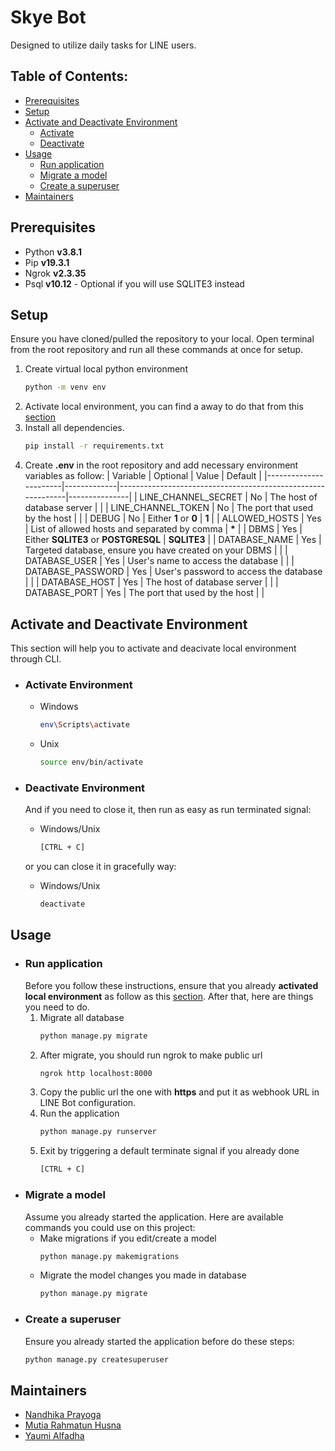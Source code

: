 # Skye Bot
Designed to utilize daily tasks for LINE users.

## Table of Contents:
- [Prerequisites](#prerequisites)
- [Setup](#setup)
- [Activate and Deactivate Environment](#activate-and-deactivate-environment)
    - [Activate](#activate-environment)
    - [Deactivate](#deactivate-environment)
- [Usage](#usage)
    - [Run application](#run-application)
    - [Migrate a model](#migrate-a-model)
    - [Create a superuser](#create-a-superuser)
- [Maintainers](#maintainers)

## Prerequisites
* Python **v3.8.1**
* Pip **v19.3.1**
* Ngrok **v2.3.35**
* Psql **v10.12** - Optional if you will use SQLITE3 instead

## Setup
Ensure you have cloned/pulled the repository to your local. Open terminal from the root repository and run all these commands at once for setup.

1. Create virtual local python environment
    ```sh
    python -m venv env
    ```
2. Activate local environment, you can find a away to do that from this [section](#activate-environment)
2. Install all dependencies.
    ```sh
    pip install -r requirements.txt
    ```
3. Create **.env** in the root repository and add necessary environment variables as follow:
    | Variable              | Optional    | Value                                                       | Default       |
    |-----------------------|-------------|-------------------------------------------------------------|---------------|
    | LINE_CHANNEL_SECRET   | No          | The host of database server                                 |               |
    | LINE_CHANNEL_TOKEN    | No          | The port that used by the host                              |               |
    | DEBUG                 | No          | Either **1** or **0**                                       | **1**         |
    | ALLOWED_HOSTS         | Yes         | List of allowed hosts and separated by comma                | **\***        |
    | DBMS                  | Yes         | Either **SQLITE3** or **POSTGRESQL**                        | **SQLITE3**   |
    | DATABASE_NAME         | Yes         | Targeted database, ensure you have created on your DBMS     |               |
    | DATABASE_USER         | Yes         | User's name to access the database                          |               |
    | DATABASE_PASSWORD     | Yes         | User's password to access the database                      |               |
    | DATABASE_HOST         | Yes         | The host of database server                                 |               |
    | DATABASE_PORT         | Yes         | The port that used by the host                              |               |


## Activate and Deactivate Environment
This section will help you to activate and deacivate local environment through CLI.
* ### Activate Environment
    - Windows
        ```bash
        env\Scripts\activate
        ```
    - Unix
        ```bash
        source env/bin/activate
        ```

* ### Deactivate Environment
    And if you need to close it, then run as easy as run terminated signal:
    - Windows/Unix
        ```bash
        [CTRL + C]
        ```

    or you can close it in gracefully way:
    - Windows/Unix
        ```bash
        deactivate
        ```

## Usage
* ### Run application
    Before you follow these instructions, ensure that you already **activated local environment** as follow as this [section](#activate-environment). After that, here are things you need to do.
    1. Migrate all database
        ```sh
        python manage.py migrate
        ```
    2. After migrate, you should run ngrok to make public url 
        ```sh
        ngrok http localhost:8000
        ```
    3. Copy the public url the one with **https** and put it as webhook URL in LINE Bot configuration.
    4. Run the application
        ```sh
        python manage.py runserver
        ```
    5. Exit by triggering a default terminate signal if you already done
        ```sh
        [CTRL + C]
        ```
* ### Migrate a model
    Assume you already started the application. Here are available commands you could use on this project:
    - Make migrations if you edit/create a model
        ```sh
        python manage.py makemigrations
        ```
    - Migrate the model changes you made in database
        ```sh
        python manage.py migrate
        ```
* ### Create a superuser
    Ensure you already started the application before do these steps:
    ```sh
    python manage.py createsuperuser
    ```

## Maintainers
- [Nandhika Prayoga](https://nandhika.netlify.app/)
- [Mutia Rahmatun Husna](https://github.com/mutiarahmatun)
- [Yaumi Alfadha](https://github.com/yaumialfadha)
